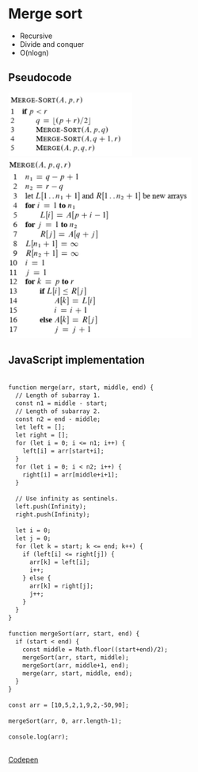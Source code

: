 # Merge sort
* Recursive
* Divide and conquer
* O(nlogn)

## Pseudocode
<img src="../images/merge-sort-pseudocode.png" style="max-width: 250px;">

<img src="../images/merge-sort-merge-pseudocode.png" style="max-width: 370px;">

## JavaScript implementation
<pre>
<code class="language-javascript">
function merge(arr, start, middle, end) {
  // Length of subarray 1.
  const n1 = middle - start;
  // Length of subarray 2.
  const n2 = end - middle;
  let left = [];
  let right = [];
  for (let i = 0; i <= n1; i++) {
    left[i] = arr[start+i];
  }
  for (let i = 0; i < n2; i++) {
    right[i] = arr[middle+i+1];
  }
  
  // Use infinity as sentinels.
  left.push(Infinity);
  right.push(Infinity);
  
  let i = 0;
  let j = 0;
  for (let k = start; k <= end; k++) {
    if (left[i] <= right[j]) {
      arr[k] = left[i];
      i++;
    } else {
      arr[k] = right[j];
      j++;
    }
  }
}

function mergeSort(arr, start, end) {
  if (start < end) {
    const middle = Math.floor((start+end)/2);
    mergeSort(arr, start, middle);
    mergeSort(arr, middle+1, end);
    merge(arr, start, middle, end);
  }
}

const arr = [10,5,2,1,9,2,-50,90];

mergeSort(arr, 0, arr.length-1);

console.log(arr);
</code>
</pre>

<a target="_blank" href="https://codepen.io/ejgoodwin/pen/NWgZJPz?editors=0010">Codepen</a>